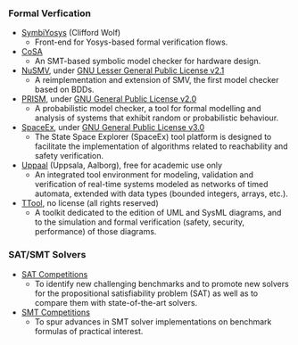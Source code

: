 ### Formal Verfication
- [SymbiYosys](https://github.com/YosysHQ/SymbiYosys) (Clifford Wolf)
  - Front-end for Yosys-based formal verification flows.
- [CoSA](https://github.com/cristian-mattarei/CoSA)
  - An SMT-based symbolic model checker for hardware design.
- [NuSMV](https://nusmv.fbk.eu/), under [GNU Lesser General Public License v2.1](https://nusmv.fbk.eu/open_nusmv/flier.html)
  - A reimplementation and extension of SMV, the first model checker based on BDDs.
- [PRISM](http://www.prismmodelchecker.org/), under [GNU General Public License v2.0](http://www.prismmodelchecker.org/download.php)
  - A probabilistic model checker, a tool for formal modelling and analysis of systems that exhibit random or probabilistic behaviour.
- [SpaceEx](http://spaceex.imag.fr/), under [GNU General Public License v3.0](http://spaceex.imag.fr/licensing-45)
  - The State Space Explorer (SpaceEx) tool platform is designed to facilitate the implementation of algorithms related to reachability and safety verification.
- [Uppaal](https://uppaal.org/) (Uppsala, Aalborg), free for academic use only
  - An integrated tool environment for modeling, validation and verification of real-time systems modeled as networks of timed automata, extended with data types (bounded integers, arrays, etc.).
- [TTool](https://gitlab.telecom-paris.fr/mbe-tools/TTool/), no license (all rights reserved)
  - A toolkit dedicated to the edition of UML and SysML diagrams, and to the simulation and formal verification (safety, security, performance) of those diagrams.

### SAT/SMT Solvers
- [SAT Competitions](http://satcompetition.org/)
  - To identify new challenging benchmarks and to promote new solvers for the propositional satisfiability problem (SAT) as well as to compare them with state-of-the-art solvers. 
- [SMT Competitions](https://smt-comp.github.io/)
  - To spur advances in SMT solver implementations on benchmark formulas of practical interest.
